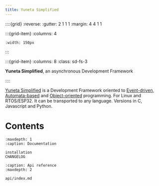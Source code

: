```yaml
---
title: Yuneta Simplified
---
```


::::{grid}
:reverse:
:gutter: 2 1 1 1
:margin: 4 4 1 1

:::{grid-item}
:columns: 4

```{image} ./_static/yuneta-image.svg
:width: 150px
```
:::

:::{grid-item}
:columns: 8
:class: sd-fs-3

**Yuneta Simplified**, an asynchronous Development Framework 

::::

[Yuneta Simplified](https://yuneta.io) is a Development Framework oriented to 
[Event-driven](https://en.wikipedia.org/wiki/Event-driven_programming), 
[Automata-based](https://en.wikipedia.org/wiki/Automata-based_programming) 
and [Object-oriented](https://en.wikipedia.org/wiki/Object-oriented_programming) 
programming. For Linux and RTOS/ESP32. It can be transported to any language.
Versions in C, Javascript and Python.

# Contents

```{toctree}
:maxdepth: 1
:caption: Documentation

installation
CHANGELOG
```

```{toctree}
:caption: Api reference
:maxdepth: 2

api/index.md
```
